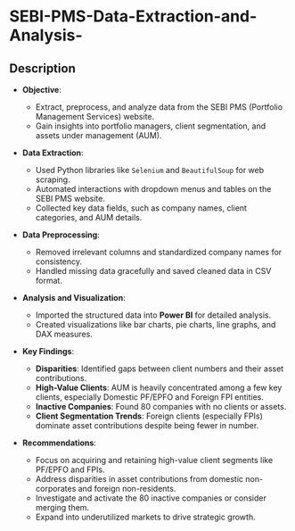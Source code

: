 # SEBI-PMS-Data-Extraction-and-Analysis-
## **Description**

- **Objective**:  
  - Extract, preprocess, and analyze data from the SEBI PMS (Portfolio Management Services) website.  
  - Gain insights into portfolio managers, client segmentation, and assets under management (AUM).  

- **Data Extraction**:  
  - Used Python libraries like `Selenium` and `BeautifulSoup` for web scraping.  
  - Automated interactions with dropdown menus and tables on the SEBI PMS website.  
  - Collected key data fields, such as company names, client categories, and AUM details.  

- **Data Preprocessing**:  
  - Removed irrelevant columns and standardized company names for consistency.  
  - Handled missing data gracefully and saved cleaned data in CSV format.  

- **Analysis and Visualization**:  
  - Imported the structured data into **Power BI** for detailed analysis.  
  - Created visualizations like bar charts, pie charts, line graphs, and DAX measures.  

- **Key Findings**:  
  - **Disparities**: Identified gaps between client numbers and their asset contributions.  
  - **High-Value Clients**: AUM is heavily concentrated among a few key clients, especially Domestic PF/EPFO and Foreign FPI entities.  
  - **Inactive Companies**: Found 80 companies with no clients or assets.  
  - **Client Segmentation Trends**: Foreign clients (especially FPIs) dominate asset contributions despite being fewer in number.  

- **Recommendations**:  
  - Focus on acquiring and retaining high-value client segments like PF/EPFO and FPIs.  
  - Address disparities in asset contributions from domestic non-corporates and foreign non-residents.  
  - Investigate and activate the 80 inactive companies or consider merging them.  
  - Expand into underutilized markets to drive strategic growth.  
